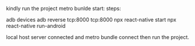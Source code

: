 kindly run the project 
metro bunlde start:
steps:

adb devices
adb reverse tcp:8000 tcp:8000
npx react-native start
npx react-native run-android

local host server connected and metro bundle connect then run the project.